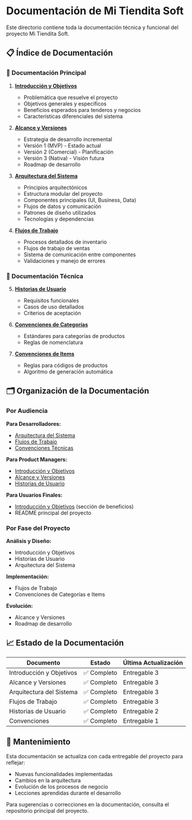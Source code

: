 # Documentación de Mi Tiendita Soft

Este directorio contiene toda la documentación técnica y funcional del proyecto Mi Tiendita Soft.

## 📋 Índice de Documentación

### 🎯 Documentación Principal

1. **[Introducción y Objetivos](introduccion-y-objetivos.md)**
   - Problemática que resuelve el proyecto
   - Objetivos generales y específicos
   - Beneficios esperados para tenderos y negocios
   - Características diferenciales del sistema

2. **[Alcance y Versiones](alcance-y-versiones.md)**
   - Estrategia de desarrollo incremental
   - Versión 1 (MVP) - Estado actual
   - Versión 2 (Comercial) - Planificación
   - Versión 3 (Nativa) - Visión futura
   - Roadmap de desarrollo

3. **[Arquitectura del Sistema](arquitectura.md)**
   - Principios arquitectónicos
   - Estructura modular del proyecto
   - Componentes principales (UI, Business, Data)
   - Flujos de datos y comunicación
   - Patrones de diseño utilizados
   - Tecnologías y dependencias

4. **[Flujos de Trabajo](flujos-de-trabajo.md)**
   - Procesos detallados de inventario
   - Flujos de trabajo de ventas
   - Sistema de comunicación entre componentes
   - Validaciones y manejo de errores

### 🔧 Documentación Técnica

5. **[Historias de Usuario](historias-usuario.md)**
   - Requisitos funcionales
   - Casos de uso detallados
   - Criterios de aceptación

6. **[Convenciones de Categorías](convencion_categoria.md)**
   - Estándares para categorías de productos
   - Reglas de nomenclatura

7. **[Convenciones de Items](convencion_item.md)**
   - Reglas para códigos de productos
   - Algoritmo de generación automática

## 🗂️ Organización de la Documentación

### Por Audiencia

**Para Desarrolladores:**
- [Arquitectura del Sistema](arquitectura.md)
- [Flujos de Trabajo](flujos-de-trabajo.md)
- [Convenciones Técnicas](convencion_item.md)

**Para Product Managers:**
- [Introducción y Objetivos](introduccion-y-objetivos.md)
- [Alcance y Versiones](alcance-y-versiones.md)
- [Historias de Usuario](historias-usuario.md)

**Para Usuarios Finales:**
- [Introducción y Objetivos](introduccion-y-objetivos.md) (sección de beneficios)
- README principal del proyecto

### Por Fase del Proyecto

**Análisis y Diseño:**
- Introducción y Objetivos
- Historias de Usuario
- Arquitectura del Sistema

**Implementación:**
- Flujos de Trabajo
- Convenciones de Categorías e Items

**Evolución:**
- Alcance y Versiones
- Roadmap de desarrollo

## 📈 Estado de la Documentación

| Documento | Estado | Última Actualización |
|-----------|--------|---------------------|
| Introducción y Objetivos | ✅ Completo | Entregable 3 |
| Alcance y Versiones | ✅ Completo | Entregable 3 |
| Arquitectura del Sistema | ✅ Completo | Entregable 3 |
| Flujos de Trabajo | ✅ Completo | Entregable 3 |
| Historias de Usuario | ✅ Completo | Entregable 2 |
| Convenciones | ✅ Completo | Entregable 1 |

## 🔄 Mantenimiento

Esta documentación se actualiza con cada entregable del proyecto para reflejar:
- Nuevas funcionalidades implementadas
- Cambios en la arquitectura
- Evolución de los procesos de negocio
- Lecciones aprendidas durante el desarrollo

Para sugerencias o correcciones en la documentación, consulta el repositorio principal del proyecto. 